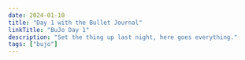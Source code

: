 ```yaml
---
date: 2024-01-10
title: "Day 1 with the Bullet Journal"
linkTitle: "BuJo Day 1"
description: "Set the thing up last night, here goes everything."
tags: ["bujo"]
---
```


